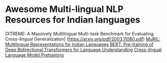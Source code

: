 # Awesome Multi-lingual NLP Resources for Indian languages


[XTREME: A Massively Multilingual Multi-task Benchmark for Evaluating Cross-lingual Generalization] (https://arxiv.org/pdf/2003.11080.pdf)
[MuRIL: Multilingual Representations for Indian Languages](https://arxiv.org/pdf/2103.10730.pdf)
[BERT: Pre-training of Deep Bidirectional Transformers for Language Understanding](https://arxiv.org/pdf/1810.04805.pdf)
[Cross-lingual Language Model Pretraining](https://arxiv.org/pdf/1901.07291.pdf)


